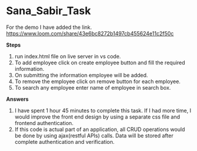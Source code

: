 # Sana_Sabir_Task
For the demo I have added the link.
https://www.loom.com/share/43e6bc8272b1497cb455624e11c2f50c 

**Steps**
1. run index.html file on live server in vs code.
2. To add employee click on create employee button and fill the required information.
3. On submitting the information employee will be added.
4. To remove the employee click on remove button for each employee.
5. To search any employee enter name of employee in search box.

**Answers**

1. I have spent 1 hour 45 minutes to complete this task. If I had more time, I would improve the front end design by using a separate css file and frontend authentication.
2. If this code is actual part of an application, all CRUD operations would be done by using ajax(restful APIs) calls. Data will be stored after complete authentication and verification. 
